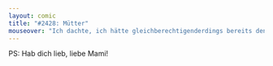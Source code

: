 ```yaml
---
layout: comic
title: "#2428: Mütter"
mouseover: "Ich dachte, ich hätte gleichberechtigenderdings bereits den Schraubentag im Fredkalender eingetragen..."
---
```


PS:
Hab dich lieb, liebe Mami!
